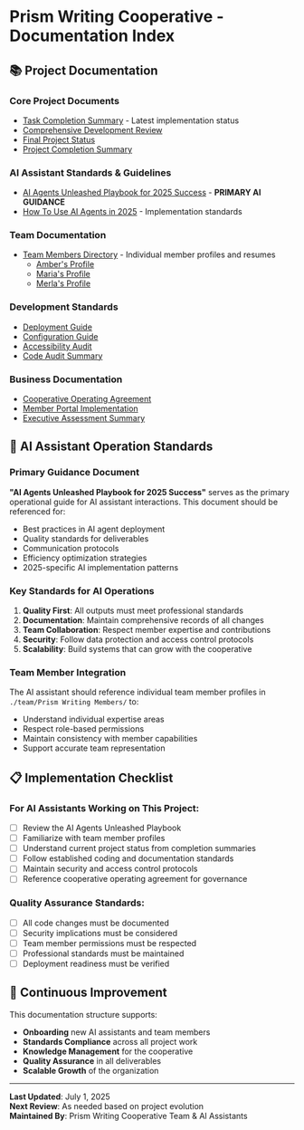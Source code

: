 # Prism Writing Cooperative - Documentation Index

## 📚 Project Documentation

### Core Project Documents
- [Task Completion Summary](./TASK_COMPLETION_SUMMARY.md) - Latest implementation status
- [Comprehensive Development Review](../COMPREHENSIVE_DEVELOPMENT_REVIEW.md)
- [Final Project Status](../FINAL_PROJECT_STATUS.md)
- [Project Completion Summary](../PROJECT_COMPLETION_SUMMARY.md)

### AI Assistant Standards & Guidelines
- [AI Agents Unleashed Playbook for 2025 Success](./guides/AI%20Agents%20Unleashed%20Playbook%20for%202025%20Success.pdf) - **PRIMARY AI GUIDANCE**
- [How To Use AI Agents in 2025](./guides/How%20To%20Use%20AI%20Agents%20in%202025.pdf) - Implementation standards

### Team Documentation
- [Team Members Directory](./team/Prism%20Writing%20Members/) - Individual member profiles and resumes
  - [Amber's Profile](./team/Prism%20Writing%20Members/Amber/)
  - [Maria's Profile](./team/Prism%20Writing%20Members/Maria/) 
  - [Merla's Profile](./team/Prism%20Writing%20Members/Merla/)

### Development Standards
- [Deployment Guide](../DEPLOYMENT_GUIDE.md)
- [Configuration Guide](../CONFIGURATION_GUIDE.md)
- [Accessibility Audit](../ACCESSIBILITY_AUDIT_PHASE_1.md)
- [Code Audit Summary](../CODE_AUDIT_SUMMARY.md)

### Business Documentation
- [Cooperative Operating Agreement](../COOPERATIVE_OPERATING_AGREEMENT.md)
- [Member Portal Implementation](../MEMBER_PORTAL_IMPLEMENTATION.md)
- [Executive Assessment Summary](../EXECUTIVE_ASSESSMENT_SUMMARY.md)

## 🤖 AI Assistant Operation Standards

### Primary Guidance Document
**"AI Agents Unleashed Playbook for 2025 Success"** serves as the primary operational guide for AI assistant interactions. This document should be referenced for:

- Best practices in AI agent deployment
- Quality standards for deliverables
- Communication protocols
- Efficiency optimization strategies
- 2025-specific AI implementation patterns

### Key Standards for AI Operations
1. **Quality First**: All outputs must meet professional standards
2. **Documentation**: Maintain comprehensive records of all changes
3. **Team Collaboration**: Respect member expertise and contributions
4. **Security**: Follow data protection and access control protocols
5. **Scalability**: Build systems that can grow with the cooperative

### Team Member Integration
The AI assistant should reference individual team member profiles in `./team/Prism Writing Members/` to:
- Understand individual expertise areas
- Respect role-based permissions
- Maintain consistency with member capabilities
- Support accurate team representation

## 📋 Implementation Checklist

### For AI Assistants Working on This Project:
- [ ] Review the AI Agents Unleashed Playbook
- [ ] Familiarize with team member profiles
- [ ] Understand current project status from completion summaries
- [ ] Follow established coding and documentation standards
- [ ] Maintain security and access control protocols
- [ ] Reference cooperative operating agreement for governance

### Quality Assurance Standards:
- [ ] All code changes must be documented
- [ ] Security implications must be considered
- [ ] Team member permissions must be respected
- [ ] Professional standards must be maintained
- [ ] Deployment readiness must be verified

## 🔄 Continuous Improvement

This documentation structure supports:
- **Onboarding** new AI assistants and team members
- **Standards Compliance** across all project work
- **Knowledge Management** for the cooperative
- **Quality Assurance** in all deliverables
- **Scalable Growth** of the organization

---

**Last Updated**: July 1, 2025  
**Next Review**: As needed based on project evolution  
**Maintained By**: Prism Writing Cooperative Team & AI Assistants
